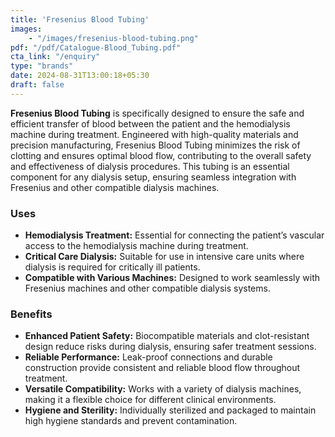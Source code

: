 ```yaml
---
title: 'Fresenius Blood Tubing'
images: 
    - "/images/fresenius-blood-tubing.png"
pdf: "/pdf/Catalogue-Blood_Tubing.pdf"
cta_link: "/enquiry"
type: "brands"
date: 2024-08-31T13:00:18+05:30
draft: false
---
```


<!-- ### Product Description -->

**Fresenius Blood Tubing** is specifically designed to ensure the safe and efficient transfer of blood between the patient and the hemodialysis machine during treatment. Engineered with high-quality materials and precision manufacturing, Fresenius Blood Tubing minimizes the risk of clotting and ensures optimal blood flow, contributing to the overall safety and effectiveness of dialysis procedures. This tubing is an essential component for any dialysis setup, ensuring seamless integration with Fresenius and other compatible dialysis machines.

<!-- ### Key Features

- **High-Quality Materials:** Made from biocompatible materials that reduce the risk of allergic reactions and ensure patient safety.
- **Clot-Resistant Design:** Features a smooth inner surface that minimizes the risk of clot formation, ensuring consistent blood flow.
- **Leak-Proof Connections:** Precision-engineered connectors provide secure, leak-free connections with dialysis machines.
- **Customizable Configurations:** Available in various lengths and configurations to suit different patient needs and dialysis setups.
- **Sterile Packaging:** Each tubing set is sterilized and individually packed to maintain hygiene and prevent contamination. -->

### Uses

- **Hemodialysis Treatment:** Essential for connecting the patient’s vascular access to the hemodialysis machine during treatment.
- **Critical Care Dialysis:** Suitable for use in intensive care units where dialysis is required for critically ill patients.
- **Compatible with Various Machines:** Designed to work seamlessly with Fresenius machines and other compatible dialysis systems.

<!-- ### Who Needs This Product?

- **Dialysis Centers:** Facilities requiring reliable, high-quality blood tubing for use in daily dialysis treatments.
- **Hospitals:** Medical centers with dialysis units needing safe and effective tubing for their hemodialysis procedures.
- **Home Dialysis Programs:** Programs that supply patients with blood tubing for safe and effective dialysis treatments at home. -->

### Benefits

- **Enhanced Patient Safety:** Biocompatible materials and clot-resistant design reduce risks during dialysis, ensuring safer treatment sessions.
- **Reliable Performance:** Leak-proof connections and durable construction provide consistent and reliable blood flow throughout treatment.
- **Versatile Compatibility:** Works with a variety of dialysis machines, making it a flexible choice for different clinical environments.
- **Hygiene and Sterility:** Individually sterilized and packaged to maintain high hygiene standards and prevent contamination.
